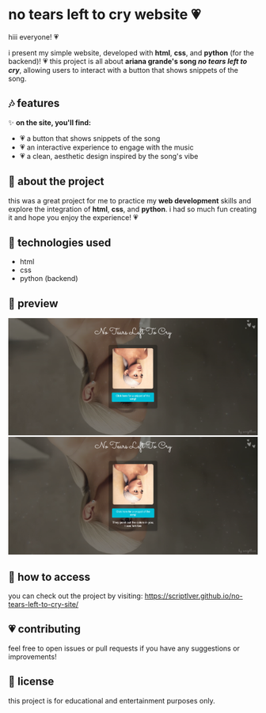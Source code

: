  # no tears left to cry website 💗

hiii everyone! 💗

i present my simple website, developed with **html**, **css**, and **python** (for the backend)! 💗 this project is all about **ariana grande's song _no tears left to cry_**, allowing users to interact with a button that shows snippets of the song.

## 🎶 features

✨ **on the site, you'll find:**
- 💗 a button that shows snippets of the song
- 💗 an interactive experience to engage with the music
- 💗 a clean, aesthetic design inspired by the song's vibe

## 🌟 about the project
this was a great project for me to practice my **web development** skills and explore the integration of **html**, **css**, and **python**. i had so much fun creating it and hope you enjoy the experience! 💗

## 🚀 technologies used
- html
- css
- python (backend)

## 📸 preview
![ ](1.png)
![ ](2.png)

## 📌 how to access
you can check out the project by visiting: https://scriptlver.github.io/no-tears-left-to-cry-site/

## 💗 contributing
feel free to open issues or pull requests if you have any suggestions or improvements!

## 📜 license
this project is for educational and entertainment purposes only.

